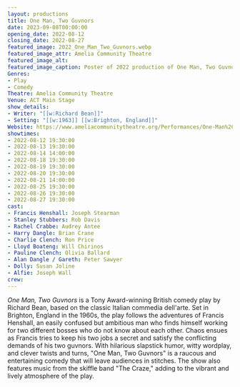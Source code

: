 ```yaml
---
layout: productions
title: One Man, Two Guvnors
date: 2023-09-08T00:00:00
opening_date: 2022-08-12
closing_date: 2022-08-27
featured_image: 2022_One_Man_Two_Guvnors.webp
featured_image_attr: Amelia Community Theatre
featured_image_alt:
featured_image_caption: Poster of 2022 production of One Man, Two Guvnors
Genres: 
- Play
- Comedy
Theatre: Amelia Community Theatre
Venue: ACT Main Stage
show_details:
- Writer: "[[w:Richard Bean]]"
- Setting: "[[w:1963]] [[w:Brighton, England]]"
Website: https://www.ameliacommunitytheatre.org/Performances/One-Man%2C-Two-Guvnors
showtimes:
- 2022-08-12 19:30:00
- 2022-08-13 19:30:00
- 2022-08-14 14:00:00
- 2022-08-18 19:30:00
- 2022-08-19 19:30:00
- 2022-08-20 19:30:00
- 2022-08-21 14:00:00
- 2022-08-25 19:30:00
- 2022-08-26 19:30:00
- 2022-08-27 19:30:00
cast:
- Francis Henshall: Joseph Stearman
- Stanley Stubbers: Rob Davis
- Rachel Crabbe: Audrey Antee
- Harry Dangle: Brian Crane
- Charlie Clench: Ron Price
- Lloyd Boateng: Will Chirinos
- Pauline Clench: Olivia Ballard
- Alan Dangle / Gareth: Peter Sawyer
- Dolly: Susan Joline
- Alfie: Joseph Wall
crew:
---
```

*One Man, Two Guvnors* is a Tony Award-winning British comedy play by Richard Bean, based on the classic Italian commedia dell'arte. Set in Brighton, England in the 1960s, the play follows the adventures of Francis Henshall, an easily confused but ambitious man who finds himself working for two different bosses who do not know about each other. Chaos ensues as Francis tries to keep his two jobs a secret and satisfy the conflicting demands of his two guvnors. With hilarious slapstick humor, witty wordplay, and clever twists and turns, "One Man, Two Guvnors" is a raucous and entertaining comedy that will leave audiences in stitches. The show also features music from the skiffle band "The Craze," adding to the vibrant and lively atmosphere of the play.